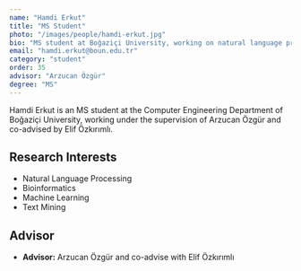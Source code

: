 ```yaml
---
name: "Hamdi Erkut"
title: "MS Student"
photo: "/images/people/hamdi-erkut.jpg"
bio: "MS student at Boğaziçi University, working on natural language processing and bioinformatics under the supervision of Arzucan Özgür and co-advised by Elif Özkırımlı."
email: "hamdi.erkut@boun.edu.tr"
category: "student"
order: 35
advisor: "Arzucan Özgür"
degree: "MS"
---
```


Hamdi Erkut is an MS student at the Computer Engineering Department of Boğaziçi University, working under the supervision of Arzucan Özgür and co-advised by Elif Özkırımlı.

## Research Interests

- Natural Language Processing
- Bioinformatics
- Machine Learning
- Text Mining

## Advisor

- **Advisor:** Arzucan Özgür and co-advise with Elif Özkırımlı 